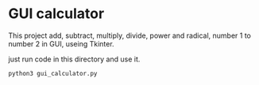 # GUI calculator
This project add, subtract, multiply, divide, power and radical, number 1 to number 2 in GUI, useing Tkinter.

just run code in this directory and use it. 
```
python3 gui_calculator.py
```